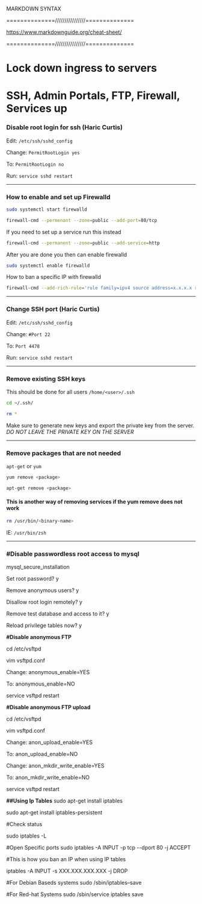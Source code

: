 MARKDOWN SYNTAX

==============////////////////==============

https://www.markdownguide.org/cheat-sheet/

==============////////////////==============


# Lock down ingress to servers
# SSH, Admin Portals, FTP, Firewall, Services up



### Disable root login for ssh (Haric Curtis)

Edit: `/etc/ssh/sshd_config`

Change: `PermitRootLogin yes`

To: `PermitRootLogin no`

Run: `service sshd restart`

-----

### How to enable and set up Firewalld 

```bash
sudo systemctl start firewalld

firewall-cmd --permenant --zone=public --add-port=80/tcp

```

If you need to set up a service run this instead

```bash
firewall-cmd --permanent --zone=public --add-service=http
```

After you are done you then can enable firewalld

```bash
sudo systemctl enable firewalld
```

How to ban a specific IP with firewalld 

```bash
firewall-cmd --add-rich-rule='rule family=ipv4 source address=x.x.x.x reject' --permanent
```

-----

### Change SSH port (Haric Curtis)

Edit: `/etc/ssh/sshd_config`

Change: `#Port 22`

To: `Port 4478`

Run: `service sshd restart`

-----



### Remove existing SSH keys
This should be done for all users `/home/<user>/.ssh`

```bash
cd ~/.ssh/

rm *
```
Make sure to generate new keys and export the private key from the server. *DO NOT LEAVE THE PRIVATE KEY ON THE SERVER*

-----


### Remove packages that are not needed

`apt-get` or `yum`

```bash
yum remove <package>
```
```bash
apt-get remove <package>
```

#### This is another way of removing services if the yum remove does not work

```bash
rm /usr/bin/<binary-name>
```
IE: `/usr/bin/zsh`

-----



### #Disable passwordless root access to mysql

mysql_secure_installation

Set root password? y

Remove anonymous users? y

Disallow root login remotely? y

Remove test database and access to it? y

Reload privilege tables now? y

**#Disable anonymous FTP**

cd /etc/vsftpd

vim vsftpd.conf

Change: anonymous_enable=YES

To: anonymous_enable=NO

service vsftpd restart


**#Disable anonymous FTP upload**

cd /etc/vsftpd

vim vsftpd.conf

Change: anon_upload_enable=YES

To: anon_upload_enable=NO



Change: anon_mkdir_write_enable=YES

To: anon_mkdir_write_enable=NO

service vsftpd restart




**##Using Ip Tables**
sudo apt-get install iptables

sudo apt-get install iptables-persistent

#Check status

sudo iptables -L

#Open Specific ports
sudo iptables -A INPUT -p tcp --dport 80 -j ACCEPT

#This is how you ban an IP when using IP tables

iptables -A INPUT -s XXX.XXX.XXX.XXX -j DROP

#For Debian Baseds systems
sudo /sbin/iptables–save

#For Red-hat Systems
sudo /sbin/service iptables save
